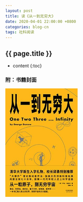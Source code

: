 ```yaml
---
layout: post
title: 读《从一到无穷大》
date: 2020-04-01 22:00:00 +0800
categories: blog-cn
tags: 社科阅读
--- 
```


<h2>{{ page.title }}</h2>

* content
{:toc}


<h3>附：书籍封面</h3>

<img src="/images/one-two-three-infinity.jpg" width="45%">
